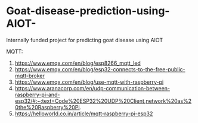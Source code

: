 # Goat-disease-prediction-using-AIOT-
Internally funded project for predicting goat disease using AIOT


MQTT:

1. https://www.emqx.com/en/blog/esp8266_mqtt_led
2. https://www.emqx.com/en/blog/esp32-connects-to-the-free-public-mqtt-broker
3. https://www.emqx.com/en/blog/use-mqtt-with-raspberry-pi
4. https://www.aranacorp.com/en/udp-communication-between-raspberry-pi-and-esp32/#:~:text=Code%20ESP32%20UDP%20Client,network%20as%20the%20Raspberry%20Pi.
5. https://helloworld.co.in/article/mqtt-raspberry-pi-esp32
